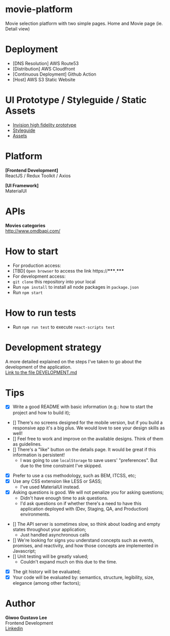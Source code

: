 # movie-platform

Movie selection platform with two simple pages. Home and Movie page (ie. Detail view)

# Deployment

- [DNS Resolution] AWS Route53
- [Distribution] AWS Cloudfront
- [Continuous Deployment] Github Action
- [Host] AWS S3 Static Website

# UI Prototype / Styleguide / Static Assets

- [Invision high fidelity prototype](https://invis.io/K6GW19Z3FP8#/291216728_1-Search)
- [Styleguide](https://invis.io/5JGW1AFQHUX#/291309274_1-type)
- [Assets](https://drive.google.com/file/d/1odVI0RZrai1PLyajf0w3sWMz9TTGTsWR/view?usp=sharing)

# Platform

**[Frontend Development]**  
ReactJS / Redux Toolkit / Axios

**[UI Framework]**  
MaterialUI

# APIs

**Movies categories**  
http://www.omdbapi.com/

# How to start

- For production access:
- [TBD] `Open browser` to access the link https://**\*\*\***.**\*\*\***
- For development access:
- `git clone` this repository into your local
- Run `npm install` to install all node packages in `package.json`
- Run `npm start`

# How to run tests

- Run `npm run test` to execute `react-scripts test`

# Development strategy

A more detailed explained on the steps I've taken to go about the development of the application.  
[Link to the file DEVELOPMENT.md](./docs/DEVELOPMENT.md)

# Tips

- [x] Write a good README with basic information (e.g.: how to start the project and how to build it);
- [] There's no screens designed for the mobile version, but if you build a responsive app it's a big plus. We would love to see your design skills as well!
- [] Feel free to work and improve on the available designs. Think of them as guidelines.
- [] There's a "like" button on the details page. It would be great if this information is persistent!
  - I was going to use `localStorage` to save users' "preferences". But due to the time constraint I've skipped.
- [x] Prefer to use a css methodology, such as BEM, ITCSS, etc;
- [x] Use any CSS extension like LESS or SASS;
  - I've used MaterialUI instead.
- [x] Asking questions is good. We will not penalize you for asking questions;
  - Didn't have enough time to ask questions.
  - I'd ask questions on if whether there's a need to have this application deployed with (Dev, Staging, QA, and Production) environments.
- [] The API server is sometimes slow, so think about loading and empty states throughout your application;
  - Just handled asynchronous calls
- [] We're looking for signs you understand concepts such as events, promises, and reactivity, and how those concepts are implemented in Javascript;
- [] Unit testing will be greatly valued;
  - Couldn't expand much on this due to the time.
- [x] The git history will be evaluated;
- [x] Your code will be evaluated by: semantics, structure, legibility, size, elegance (among other factors);

# Author

**Giwoo Gustavo Lee**  
Frontend Development  
[Linkedin](https://linkedin.com/in/leegiwoo)
